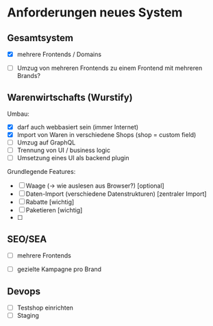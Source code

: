 # Anforderungen neues System

## Gesamtsystem

- [x] mehrere Frontends / Domains
- [ ] Umzug von mehreren Frontends zu einem Frontend mit mehreren Brands?


## Warenwirtschafts (Wurstify)

Umbau:
- [x] darf auch webbasiert sein (immer Internet)
- [x] Import von Waren in verschiedene Shops (shop = custom field)
- [ ] Umzug auf GraphQL
- [ ] Trennung von UI / business logic
- [ ] Umsetzung eines UI als backend plugin

Grundlegende Features:
- [ ] Waage (-> wie auslesen aus Browser?) [optional]
- [ ] Daten-Import (verschiedene Datenstrukturen) [zentraler Import]
- [ ] Rabatte [wichtig]
- [ ] Paketieren [wichtig]
- [ ] 

## SEO/SEA

- [ ] mehrere Frontends
- [ ] gezielte Kampagne pro Brand


## Devops

- [ ] Testshop einrichten
- [ ] Staging
